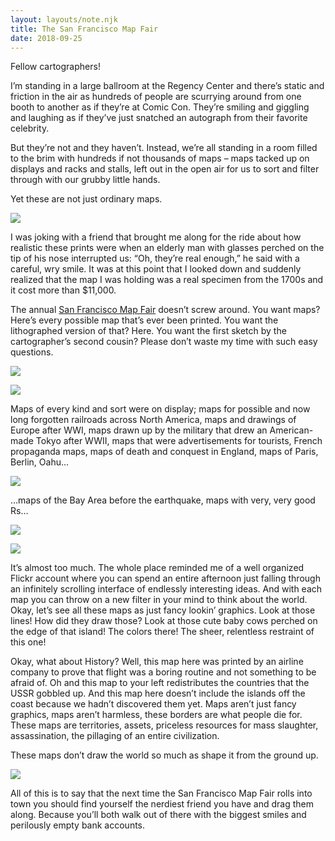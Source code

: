 ```yaml
---
layout: layouts/note.njk
title: The San Francisco Map Fair
date: 2018-09-25
---
```


Fellow cartographers!

I’m standing in a large ballroom at the Regency Center and there’s static and friction in the air as hundreds of people are scurrying around from one booth to another as if they’re at Comic Con. They’re smiling and giggling and laughing as if they’ve just snatched an autograph from their favorite celebrity.

But they’re not and they haven’t. Instead, we’re all standing in a room filled to the brim with hundreds if not thousands of maps – maps tacked up on displays and racks and stalls, left out in the open air for us to sort and filter through with our grubby little hands.

Yet these are not just ordinary maps.

![](https://buttondown.s3.us-west-2.amazonaws.com/images/d4132ffd-55ac-4e33-9350-a218308dac42.jpg)

I was joking with a friend that brought me along for the ride about how realistic these prints were when an elderly man with glasses perched on the tip of his nose interrupted us: “Oh, they’re real enough,” he said with a careful, wry smile. It was at this point that I looked down and suddenly realized that the map I was holding was a real specimen from the 1700s and it cost more than \$11,000.

The annual [San Francisco Map Fair](https://sanfranciscomapfair.com/) doesn’t screw around. You want maps? Here’s every possible map that’s ever been printed. You want the lithographed version of that? Here. You want the first sketch by the cartographer’s second cousin? Please don’t waste my time with such easy questions.

![](https://buttondown.s3.us-west-2.amazonaws.com/images/075ce425-a026-40c6-b1bf-3af1fc8c1396.jpg)

![](https://buttondown.s3.us-west-2.amazonaws.com/images/440d03f5-35bf-4374-a402-3cd234cf5284.jpg)

Maps of every kind and sort were on display; maps for possible and now long forgotten railroads across North America, maps and drawings of Europe after WWI, maps drawn up by the military that drew an American-made Tokyo after WWII, maps that were advertisements for tourists, French propaganda maps, maps of death and conquest in England, maps of Paris, Berlin, Oahu...

![](https://buttondown.s3.us-west-2.amazonaws.com/images/1f298565-2592-4665-9c8e-dacffe626f89.jpg)

…maps of the Bay Area before the earthquake, maps with very, very good Rs…

![](https://buttondown.s3.us-west-2.amazonaws.com/images/2c59b7f6-ea75-4549-9f2c-fb453327dbb6.jpg)

![](https://buttondown.s3.us-west-2.amazonaws.com/images/82505531-7ff5-4c0f-b42b-3e47b3099781.jpg)

It’s almost too much. The whole place reminded me of a well organized Flickr account where you can spend an entire afternoon just falling through an infinitely scrolling interface of endlessly interesting ideas. And with each map you can throw on a new filter in your mind to think about the world. Okay, let’s see all these maps as just fancy lookin’ graphics. Look at those lines! How did they draw those? Look at those cute baby cows perched on the edge of that island! The colors there! The sheer, relentless restraint of this one!

Okay, what about History? Well, this map here was printed by an airline company to prove that flight was a boring routine and not something to be afraid of. Oh and this map to your left redistributes the countries that the USSR gobbled up. And this map here doesn’t include the islands off the coast because we hadn’t discovered them yet. Maps aren’t just fancy graphics, maps aren’t harmless, these borders are what people die for. These maps are territories, assets, priceless resources for mass slaughter, assassination, the pillaging of an entire civilization.

These maps don’t draw the world so much as shape it from the ground up.

![](https://buttondown.s3.us-west-2.amazonaws.com/images/4701898a-dfab-478a-85e9-7b631dba634a.jpg)

All of this is to say that the next time the San Francisco Map Fair rolls into town you should find yourself the nerdiest friend you have and drag them along. Because you’ll both walk out of there with the biggest smiles and perilously empty bank accounts.
